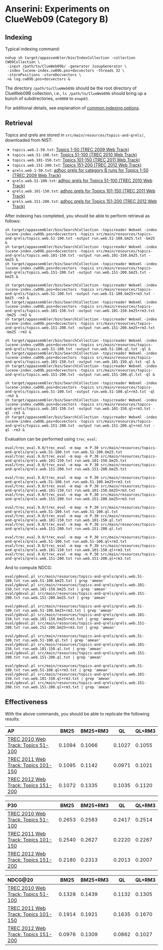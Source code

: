 # Anserini: Experiments on ClueWeb09 (Category B)

## Indexing

Typical indexing command:

```
nohup sh target/appassembler/bin/IndexCollection -collection CW09Collection \
 -input /path/to/ClueWeb09b/ -generator JsoupGenerator \
 -index lucene-index.cw09b.pos+docvectors -threads 32 \
 -storePositions -storeDocvectors \
 >& log.cw09b.pos+docvectors &
```

The directory `/path/to/ClueWeb09b` should be the root directory of ClueWeb09B collection, i.e., `ls /path/to/ClueWeb09b` should bring up a bunch of subdirectories, `en0000` to `enwp03`.

For additional details, see explanation of [common indexing options](common-indexing-options.md).

## Retrieval

Topics and qrels are stored in `src/main/resources/topics-and-qrels/`, downloaded from NIST:

+ `topics.web.1-50.txt`: [Topics 1-50 (TREC 2009 Web Track)](http://trec.nist.gov/data/web/09/wt09.topics.full.xml)
+ `topics.web.51-100.txt`: [Topics 51-100 (TREC 2010 Web Track)](http://trec.nist.gov/data/web/10/wt2010-topics.xml)
+ `topics.web.101-150.txt`: [Topics 101-150 (TREC 2011 Web Track)](http://trec.nist.gov/data/web/11/full-topics.xml)
+ `topics.web.151-200.txt`: [Topics 151-200 (TREC 2012 Web Track)](http://trec.nist.gov/data/web/12/full-topics.xml)
+ `qrels.web.1-50.txt`: [adhoc prels for category B runs for Topics 1-50 (TREC 2009 Web Track)](http://trec.nist.gov/data/web/09/prels.catB.1-50.gz)
+ `qrels.web.51-100.txt`: [adhoc qrels for Topics 51-100 (TREC 2010 Web Track)](http://trec.nist.gov/data/web/10/10.adhoc-qrels.final)
+ `qrels.web.101-150.txt`: [adhoc qrels for Topics 101-150 (TREC 2011 Web Track)](http://trec.nist.gov/data/web/11/qrels.adhoc)
+ `qrels.web.151-200.txt`: [adhoc qrels for Topics 151-200 (TREC 2012 Web Track)](http://trec.nist.gov/data/web/12/qrels.adhoc)

After indexing has completed, you should be able to perform retrieval as follows:

```
sh target/appassembler/bin/SearchCollection -topicreader Webxml -index lucene-index.cw09b.pos+docvectors -topics src/main/resources/topics-and-qrels/topics.web.51-100.txt -output run.web.51-100.bm25.txt -bm25 &
sh target/appassembler/bin/SearchCollection -topicreader Webxml -index lucene-index.cw09b.pos+docvectors -topics src/main/resources/topics-and-qrels/topics.web.101-150.txt -output run.web.101-150.bm25.txt -bm25 &
sh target/appassembler/bin/SearchCollection -topicreader Webxml -index lucene-index.cw09b.pos+docvectors -topics src/main/resources/topics-and-qrels/topics.web.151-200.txt -output run.web.151-200.bm25.txt -bm25 &

sh target/appassembler/bin/SearchCollection -topicreader Webxml -index lucene-index.cw09b.pos+docvectors -topics src/main/resources/topics-and-qrels/topics.web.51-100.txt -output run.web.51-100.bm25+rm3.txt -bm25 -rm3 &
sh target/appassembler/bin/SearchCollection -topicreader Webxml -index lucene-index.cw09b.pos+docvectors -topics src/main/resources/topics-and-qrels/topics.web.101-150.txt -output run.web.101-150.bm25+rm3.txt -bm25 -rm3 &
sh target/appassembler/bin/SearchCollection -topicreader Webxml -index lucene-index.cw09b.pos+docvectors -topics src/main/resources/topics-and-qrels/topics.web.151-200.txt -output run.web.151-200.bm25+rm3.txt -bm25 -rm3 &

sh target/appassembler/bin/SearchCollection -topicreader Webxml -index lucene-index.cw09b.pos+docvectors -topics src/main/resources/topics-and-qrels/topics.web.51-100.txt -output run.web.51-100.ql.txt -ql &
sh target/appassembler/bin/SearchCollection -topicreader Webxml -index lucene-index.cw09b.pos+docvectors -topics src/main/resources/topics-and-qrels/topics.web.101-150.txt -output run.web.101-150.ql.txt -ql &
sh target/appassembler/bin/SearchCollection -topicreader Webxml -index lucene-index.cw09b.pos+docvectors -topics src/main/resources/topics-and-qrels/topics.web.151-200.txt -output run.web.151-200.ql.txt -ql &

sh target/appassembler/bin/SearchCollection -topicreader Webxml -index lucene-index.cw09b.pos+docvectors -topics src/main/resources/topics-and-qrels/topics.web.51-100.txt -output run.web.51-100.ql+rm3.txt -ql -rm3 &
sh target/appassembler/bin/SearchCollection -topicreader Webxml -index lucene-index.cw09b.pos+docvectors -topics src/main/resources/topics-and-qrels/topics.web.101-150.txt -output run.web.101-150.ql+rm3.txt -ql -rm3 &
sh target/appassembler/bin/SearchCollection -topicreader Webxml -index lucene-index.cw09b.pos+docvectors -topics src/main/resources/topics-and-qrels/topics.web.151-200.txt -output run.web.151-200.ql+rm3.txt -ql -rm3 &
```

Evaluation can be performed using `trec_eval`:

```
eval/trec_eval.9.0/trec_eval -m map -m P.30 src/main/resources/topics-and-qrels/qrels.web.51-100.txt run.web.51-100.bm25.txt
eval/trec_eval.9.0/trec_eval -m map -m P.30 src/main/resources/topics-and-qrels/qrels.web.101-150.txt run.web.101-150.bm25.txt
eval/trec_eval.9.0/trec_eval -m map -m P.30 src/main/resources/topics-and-qrels/qrels.web.151-200.txt run.web.151-200.bm25.txt

eval/trec_eval.9.0/trec_eval -m map -m P.30 src/main/resources/topics-and-qrels/qrels.web.51-100.txt run.web.51-100.bm25+rm3.txt
eval/trec_eval.9.0/trec_eval -m map -m P.30 src/main/resources/topics-and-qrels/qrels.web.101-150.txt run.web.101-150.bm25+rm3.txt
eval/trec_eval.9.0/trec_eval -m map -m P.30 src/main/resources/topics-and-qrels/qrels.web.151-200.txt run.web.151-200.bm25+rm3.txt

eval/trec_eval.9.0/trec_eval -m map -m P.30 src/main/resources/topics-and-qrels/qrels.web.51-100.txt run.web.51-100.ql.txt
eval/trec_eval.9.0/trec_eval -m map -m P.30 src/main/resources/topics-and-qrels/qrels.web.101-150.txt run.web.101-150.ql.txt
eval/trec_eval.9.0/trec_eval -m map -m P.30 src/main/resources/topics-and-qrels/qrels.web.151-200.txt run.web.151-200.ql.txt

eval/trec_eval.9.0/trec_eval -m map -m P.30 src/main/resources/topics-and-qrels/qrels.web.51-100.txt run.web.51-100.ql+rm3.txt
eval/trec_eval.9.0/trec_eval -m map -m P.30 src/main/resources/topics-and-qrels/qrels.web.101-150.txt run.web.101-150.ql+rm3.txt
eval/trec_eval.9.0/trec_eval -m map -m P.30 src/main/resources/topics-and-qrels/qrels.web.151-200.txt run.web.151-200.ql+rm3.txt
```

And to compute NDCG:

```
eval/gdeval.pl src/main/resources/topics-and-qrels/qrels.web.51-100.txt run.web.51-100.bm25.txt | grep 'amean'
eval/gdeval.pl src/main/resources/topics-and-qrels/qrels.web.101-150.txt run.web.101-150.bm25.txt | grep 'amean'
eval/gdeval.pl src/main/resources/topics-and-qrels/qrels.web.151-200.txt run.web.151-200.bm25.txt | grep 'amean'

eval/gdeval.pl src/main/resources/topics-and-qrels/qrels.web.51-100.txt run.web.51-100.bm25+rm3.txt | grep 'amean'
eval/gdeval.pl src/main/resources/topics-and-qrels/qrels.web.101-150.txt run.web.101-150.bm25+rm3.txt | grep 'amean'
eval/gdeval.pl src/main/resources/topics-and-qrels/qrels.web.151-200.txt run.web.151-200.bm25+rm3.txt | grep 'amean'

eval/gdeval.pl src/main/resources/topics-and-qrels/qrels.web.51-100.txt run.web.51-100.ql.txt | grep 'amean'
eval/gdeval.pl src/main/resources/topics-and-qrels/qrels.web.101-150.txt run.web.101-150.ql.txt | grep 'amean'
eval/gdeval.pl src/main/resources/topics-and-qrels/qrels.web.151-200.txt run.web.151-200.ql.txt | grep 'amean'

eval/gdeval.pl src/main/resources/topics-and-qrels/qrels.web.51-100.txt run.web.51-100.ql+rm3.txt | grep 'amean'
eval/gdeval.pl src/main/resources/topics-and-qrels/qrels.web.101-150.txt run.web.101-150.ql+rm3.txt | grep 'amean'
eval/gdeval.pl src/main/resources/topics-and-qrels/qrels.web.151-200.txt run.web.151-200.ql+rm3.txt | grep 'amean'
```

## Effectiveness

With the above commands, you should be able to replicate the following results:

AP                                                                            | BM25   |BM25+RM3| QL     | QL+RM3
:-----------------------------------------------------------------------------|--------|--------|--------|--------
[TREC 2010 Web Track: Topics 51-100](http://trec.nist.gov/data/web10.html)    | 0.1094 | 0.1066 | 0.1027 | 0.1055
[TREC 2011 Web Track: Topics 101-150](http://trec.nist.gov/data/web2011.html) | 0.1095 | 0.1142 | 0.0971 | 0.1021
[TREC 2012 Web Track: Topics 151-200](http://trec.nist.gov/data/web2012.html) | 0.1072 | 0.1335 | 0.1035 | 0.1120


P30                                                                           | BM25   |BM25+RM3| QL     | QL+RM3
:-----------------------------------------------------------------------------|--------|--------|--------|--------
[TREC 2010 Web Track: Topics 51-100](http://trec.nist.gov/data/web10.html)    | 0.2653 | 0.2583 | 0.2417 | 0.2514
[TREC 2011 Web Track: Topics 101-150](http://trec.nist.gov/data/web2011.html) | 0.2540 | 0.2627 | 0.2220 | 0.2267
[TREC 2012 Web Track: Topics 151-200](http://trec.nist.gov/data/web2012.html) | 0.2180 | 0.2313 | 0.2013 | 0.2007

NDCG@20                                                                       | BM25   |BM25+RM3| QL     | QL+RM3
:-----------------------------------------------------------------------------|--------|--------|--------|--------
[TREC 2010 Web Track: Topics 51-100](http://trec.nist.gov/data/web10.html)    | 0.1328 | 0.1439 | 0.1132 | 0.1305
[TREC 2011 Web Track: Topics 101-150](http://trec.nist.gov/data/web2011.html) | 0.1914 | 0.1921 | 0.1635 | 0.1670
[TREC 2012 Web Track: Topics 151-200](http://trec.nist.gov/data/web2012.html) | 0.0976 | 0.1309 | 0.0862 | 0.1027
